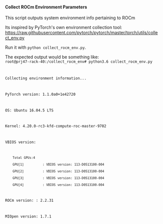 #### Collect ROCm Environment Parameters

This script outputs system environment info pertaining to ROCm

Its inspired by PyTorch's own environment collection tool:
https://raw.githubusercontent.com/pytorch/pytorch/master/torch/utils/collect_env.py

Run it with `python collect_rocm_env.py`.

The expected output would be something like:
<code>
root@prj47-rack-40:/collect_rocm_env# python3.6 collect_rocm_env.py
        
Collecting environment information...

PyTorch version: 1.1.0a0+1e42720

OS: Ubuntu 16.04.5 LTS

Kernel: 4.20.0-rc3-kfd-compute-roc-master-9702

VBIOS version:

        Total GPUs:4
        
        GPU[1]          : VBIOS version: 113-D0513100-004
        
        GPU[2]          : VBIOS version: 113-D0513100-004
        
        GPU[3]          : VBIOS version: 113-D0513100-004
        
        GPU[4]          : VBIOS version: 113-D0513100-004
        

ROCm version: : 2.2.31

MIOpen version: 1.7.1


